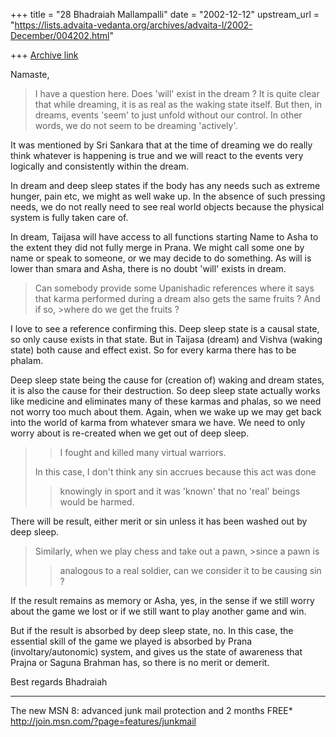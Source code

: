 +++
title = "28 Bhadraiah Mallampalli"
date = "2002-12-12"
upstream_url = "https://lists.advaita-vedanta.org/archives/advaita-l/2002-December/004202.html"

+++
[Archive link](https://lists.advaita-vedanta.org/archives/advaita-l/2002-December/004202.html)

Namaste,

>I have a question here. Does 'will' exist in the dream
>? It is quite clear that while dreaming, it is as real
>as the waking state itself. But then, in dreams,
>events 'seem' to just unfold without our control. In
>other words, we do not seem to be dreaming 'actively'.

It was mentioned by Sri Sankara that at the time of dreaming we do really
think whatever is happening is true and we will react to the events very
logically and consistently within the dream.

In dream and deep sleep states if the body has any needs such as extreme
hunger, pain etc, we might as well wake up. In the absence of such pressing
needs, we do not really need to see real world objects because the physical
system is fully taken care of.

In dream, Taijasa will have access to all functions starting Name to Asha to
the extent they did not fully merge in Prana. We might call some one by name
or speak to someone, or we may decide to do something.
As will is lower than smara and Asha, there is no doubt 'will' exists in
dream.

>Can somebody provide some Upanishadic references where it says that karma
>performed during a dream also gets the same fruits ? And if so, >where do
>we get the fruits ?

I love to see a reference confirming this. Deep sleep state is a causal
state, so only cause exists in that state. But in Taijasa (dream) and Vishva
(waking state) both cause and effect exist. So for every karma there has to
be phalam.

Deep sleep state being the cause for (creation of) waking and dream states,
it is also the cause for their destruction. So deep sleep state actually
works like medicine and eliminates many of these karmas and phalas, so we
need not worry too much about them. Again, when we wake up we may get back
into the world of karma from whatever smara we have. We need to only worry
about is re-created when we get out of deep sleep.

>>I fought and killed many virtual warriors.
>
>In this case, I don't think any sin accrues because this act was done
> >knowingly in sport and it was 'known' that no 'real' beings would be
> >harmed.

There will be result, either merit or sin unless it has been washed out by
deep sleep.

>Similarly, when we play chess and take out a pawn, >since a pawn is
> >analogous to a real soldier, can we consider it to be causing sin ?

If the result remains as memory or Asha, yes, in the sense if we still worry
about the game we lost or if we still want to play another game and win.

But if the result is absorbed by deep sleep state, no. In this case, the
essential skill of the game we played is absorbed by Prana
(involtary/autonomic) system, and gives us the state of awareness that
Prajna or Saguna Brahman has, so there is no merit or demerit.

Best regards
Bhadraiah

_________________________________________________________________
The new MSN 8: advanced junk mail protection and 2 months FREE*
http://join.msn.com/?page=features/junkmail

